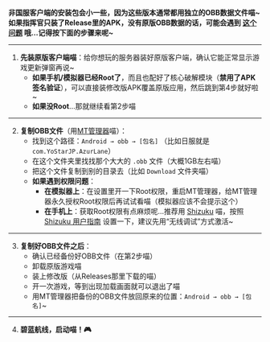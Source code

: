 **非国服客户端的安装包会小一些，因为这些版本通常都用独立的OBB数据文件喵~如果指挥官只装了Release里的APK，没有原版OBB数据的话，可能会遇到 [这个问题](https://github.com/JMBQ/azurlane/issues/34#issuecomment-3239785490) 哦…记得按下面的步骤来呢~**

---

1.  **先装原版客户端喵**：给你想玩的服务器装好原版客户端，确认它能正常显示游戏更新弹窗再说~
    *   **如果手机/模拟器已经Root了**，而且也配好了核心破解模块（**禁用了APK签名验证**），可以直接装修改版APK覆盖原版应用，然后跳到第4步就好啦~
    *   **如果没Root**…那就继续看第2步喵

---

2.  **复制OBB文件**（用[MT管理器](https://mt2.cn/)喵）：
    *   找到这个路径：`Android → obb → [包名]` （比如日服就是 `com.YoStarJP.AzurLane`）
    *   在这个文件夹里找找那个大大的 `.obb` 文件（大概1GB左右喵）
    *   把这个文件复制到别的目录去（比如 `Download` 文件夹喵）
    *   **如果遇到权限问题**：
        *   **在模拟器上**：在设置里开一下Root权限，重启MT管理器，给MT管理器永久授权Root权限后再试试看喵（模拟器应该不会提示这个）
        *   **在手机上**：获取Root权限有点麻烦呢…推荐用 [Shizuku](https://shizuku.rikka.app/zh-hans/) 喵，按照 [Shizuku 用户指南](https://shizuku.rikka.app/zh-hans/guide/setup/) 设置一下，建议先用“无线调试”方式激活~

---

3.  **复制好OBB文件之后**：
    *   确认已经备份好OBB文件（在第2步喵）
    *   卸载原版游戏喵
    *   装上修改版（从Releases那里下载的喵）
    *   开一次游戏，等到出现加载画面就可以退出了喵
    *   用MT管理器把备份的OBB文件放回原来的位置：`Android → obb → [包名]`~

---

4.  **碧蓝航线，启动喵！🎮**